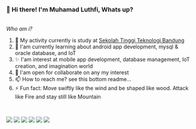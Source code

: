 
<!--
**luthfibg/luthfibg** is a ✨ _special_ ✨ repository because its `README.md` (this file) appears on your GitHub profile.

Here are some ideas to get you started:

- 🔭 I’m currently working on ...
- 🌱 I’m currently learning ...
- 👯 I’m looking to collaborate on ...
- 🤔 I’m looking for help with ...
- 💬 Ask me about ...
- 📫 How to reach me: ...
- 😄 Pronouns: ...
- ⚡ Fun fact: ...
-->
### 👋 Hi there! I'm Muhamad Luthfi, Whats up?

<br/>
<i>Who am i? </i>
<ol>
  <li>🔭 My activity currently is study at <a href="https://sttbandung.ac.id/">Sekolah Tinggi Teknologi Bandung</a></li>
  <li>🌱 I'am currently learning about android app development, mysql & oracle database, and IoT</li>
  <li>✨ I'am interest at mobile app development, database management, IoT creation, and imagination world</li>
  <li>👯 I'am open for collaborate on any my interest</li>
  <li>📫 How to reach me? see this bottom readme...</li>
  <li>⚡ Fun fact:  Move swiftly like the wind and be shaped like wood. Attack like Fire and stay still like Mountain</li>
</ol>
<br/>

[![](https://img.shields.io/badge/-Linkedin-%231DA1F2?style=flat-square&logo=linkedin&logoColor=ffffff)](https://www.linkedin.com/in/luthfi-bangun-28a9621ba/)
[![](https://img.shields.io/badge/-Instagram-%23C51A4A?style=flat-square&logo=instagram&logoColor=ffffff)](https://www.instagram.com/luthfibgn/)
[![](https://img.shields.io/badge/-Instagram-%23C51A4A?style=flat-square&logo=instagram&logoColor=ffffff)](https://www.instagram.com/sunrise_nov/)
[![](https://img.shields.io/badge/-Github-%23181717?style=flat-square&logo=github)](https://github.com/luthfibg)
[![](https://img.shields.io/badge/-Youtube-%23FF0000?style=flat-square&logo=youtube)](https://www.youtube.com/channel/UCxpvymT9aBe_rglZxNpTEPw)
[![](https://img.shields.io/badge/-Stackoverflow-%23EF8236?style=flat-square&logo=stackoverflow)](https://stackoverflow.com/users/15921807/luthfinzo)

